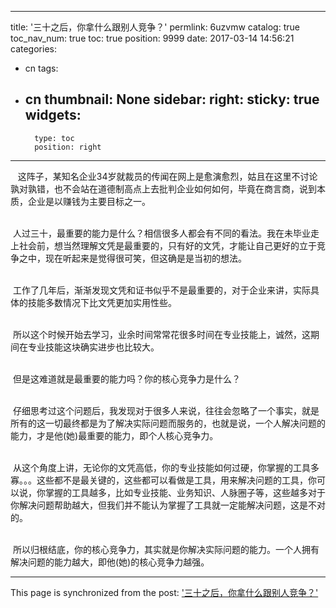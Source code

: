 
---
title: '三十之后，你拿什么跟别人竞争？'
permlink: 6uzvmw
catalog: true
toc_nav_num: true
toc: true
position: 9999
date: 2017-03-14 14:56:21
categories:
- cn
tags:
- cn
thumbnail: None
sidebar:
    right:
        sticky: true
widgets:
    -
        type: toc
        position: right
---


<html>
<p>&nbsp;&nbsp;&nbsp;这阵子，某知名企业34岁就裁员的传闻在网上是愈演愈烈，姑且在这里不讨论孰对孰错，也不会站在道德制高点上去批判企业如何如何，毕竟在商言商，说到本质，企业是以赚钱为主要目标之一。</p>
<p><br>
 &nbsp;人过三十，最重要的能力是什么？相信很多人都会有不同的看法。我在未毕业走上社会前，想当然理解文凭是最重要的，只有好的文凭，才能让自己更好的立于竞争之中，现在听起来是觉得很可笑，但这确是是当初的想法。</p>
<p><br>
 &nbsp;工作了几年后，渐渐发现文凭和证书似乎不是最重要的，对于企业来讲，实际具体的技能多数情况下比文凭更加实用性些。</p>
<p><br>
 &nbsp;所以这个时候开始去学习，业余时间常常花很多时间在专业技能上，诚然，这期间在专业技能这块确实进步也比较大。</p>
<p><br>
 &nbsp;但是这难道就是最重要的能力吗？你的核心竞争力是什么？</p>
<p><br>
 &nbsp;仔细思考过这个问题后，我发现对于很多人来说，往往会忽略了一个事实，就是所有的这一切最终都是为了解决实际问题而服务的，也就是说，一个人解决问题的能力，才是他(她)最重要的能力，即个人核心竞争力。</p>
<p><br>
 &nbsp;从这个角度上讲，无论你的文凭高低，你的专业技能如何过硬，你掌握的工具多寡。。。这些都不是最关键的，这些都可以看做是工具，用来解决问题的工具，你可以说，你掌握的工具越多，比如专业技能、业务知识、人脉圈子等，这些越多对于你解决问题帮助越大，但我们并不能认为掌握了工具就一定能解决问题，这是不对的。</p>
<p><br>
 &nbsp;所以归根结底，你的核心竞争力，其实就是你解决实际问题的能力。一个人拥有解决问题的能力越大，即他(她)的核心竞争力越强。&nbsp;</p>
</html>

- - -

This page is synchronized from the post: ['三十之后，你拿什么跟别人竞争？'](https://steemit.com/@rivalhw/6uzvmw)
